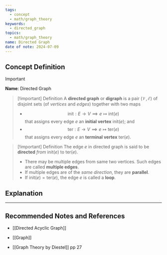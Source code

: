 ```yaml
---
tags:
  - concept
  - math/graph_theory
keywords:
  - directed_graph
topics:
  - math/graph_theory
name: Directed Graph
date of note: 2024-07-09
---
```


## Concept Definition

>[!important]
>**Name**: Directed Graph

>[!important] Definition
>A **directed graph**  or **digraph** is a pair $(\mathcal{V}, \mathcal{E})$ of disjoint sets (of *vertices* and *edges*) together with two maps
>- $$\text{init}: E \to V \implies e \mapsto \text{int}(e)$$ that assigns every edge $e$ an **initial vertex** $\text{init}(e)$; and
>- $$\text{ter}: E \to V \implies e \mapsto \text{ter}(e)$$ that assigns every edge $e$ an **terminal vertex** $\text{ter}(e)$.


>[!important] Definition
>The edge $e$ in directed graph is said to be **directed** *from* $\text{init}(e)$ to $\text{ter}(e).$
>- There may be multiple edges from same two vertices. Such edges are called **multiple edges**.
>- If multiple edges are of the *same direction*, they are **parallel**. 
>- If $\text{init}(e) = \text{ter}(e)$, the edge $e$ is called a **loop**.



## Explanation





-----------
##  Recommended Notes and References


- [[Directed Acyclic Graph]]
- [[Graph]]

- [[Graph Theory by Diestel]] pp 27